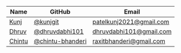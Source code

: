 | Name | GitHub | Email |
| --- | --- | --- |
| [Kunj](https://twitter.com/kunj_199) | [@kunjgit](https://github.com/kunjgit) | patelkunj2021@gmail.com |
| [Dhruv]() | [@dhruvdabhi101](https://github.com/dhruvdabhi101) | dhruvdabhi101@gmail.com |
| [Chintu]() | [@chintu-bhanderi](https://github.com/chintu-bhanderi) | raxitbhanderi@gmail.com |